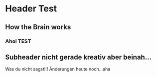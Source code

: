 # Header Test
## How the Brain works
### Ahoi TEST
## Subheader nicht gerade kreativ aber beinah...
Was du nicht sagst!!! Änderungen heute noch...aha
